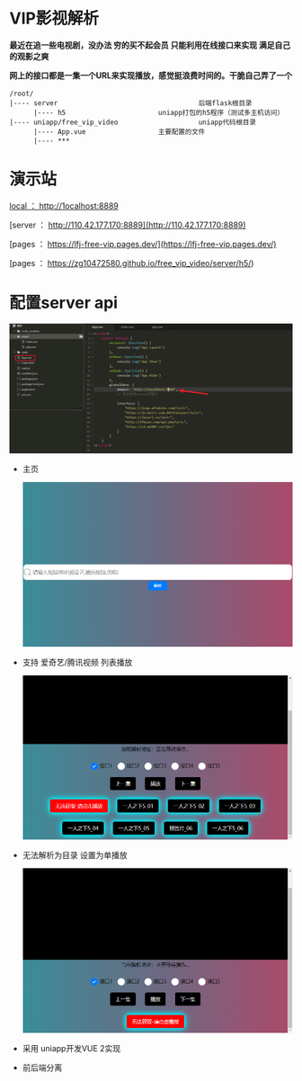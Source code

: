 # VIP影视解析

**最近在追一些电视剧，没办法 穷的买不起会员 只能利用在线接口来实现 满足自己的观影之爽**

**网上的接口都是一集一个URL来实现播放，感觉挺浪费时间的。干脆自己弄了一个**

```
/root/
|---- server                                   后端flask根目录
      |---- h5					     uniapp打包的h5程序（测试多主机访问）
|---- uniapp/free_vip_video                    uniapp代码根目录
      |---- App.vue				     主要配置的文件
      |---- ***
```

# 演示站

[local  ：  http://1ocalhost:8889](http://1ocalhost:8889)

[server  ：  http://110.42.177.170:8889](http://110.42.177.170:8889)

[pages ： https://lfj-free-vip.pages.dev/](https://lfj-free-vip.pages.dev/)

[pages ： https://zg10472580.github.io/free_vip_video/server/h5/)

# 配置server api

![image-20230115184521294](image/image-20230115184521294.png)

- 主页

  ![image-20230115182523235](image/image-20230115182523235.png)

- 支持 爱奇艺/腾讯视频 列表播放

  ![image-20230115182558619](image/image-20230115182558619.png)

- 无法解析为目录 设置为单播放

  ![image-20230115182546389](image/image-20230115182546389.png)

- 采用 uniapp开发VUE 2实现

- 前后端分离
